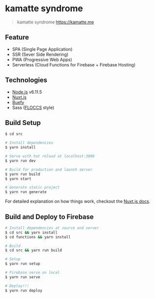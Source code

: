 # kamatte syndrome

> kamatte syndrome
https://kamatte.me

## Feature

* SPA (Single Page Application)
* SSR (Sever Side Rendering)
* PWA (Progressive Web Apps)
* Serverless (Cloud Functions for Firebase + Firebase Hosting)

## Technologies

* [Node.js](https://github.com/nodejs/node) v6.11.5
* [Nuxt.js](https://github.com/nuxt/nuxt.js)
* [Buefy](https://buefy.github.io/#/)
* Sass ([FLOCCS](https://github.com/hiloki/flocss) style)

## Build Setup

``` bash
$ cd src

# Install dependencies
$ yarn install

# Serve with hot reload at localhost:3000
$ yarn run dev

# Build for production and launch server
$ yarn run build
$ yarn start

# Generate static project
$ yarn run generate
```

For detailed explanation on how things work, checkout the [Nuxt.js docs](https://github.com/nuxt/nuxt.js).


## Build and Deploy to Firebase

``` bash
# Install dependencies at source and server
$ cd src && yarn install
$ cd functions && yarn install

# Build
$ cd src && yarn run build

# Setup
$ yarn run setup

# Firebase serve on local
$ yarn run serve

# Deploy!!!
$ yarn run deploy
```
